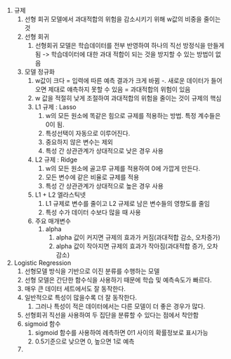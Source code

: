 1. 규제
   1. 선형 회귀 모델에서 과대적합의 위험을 감소시키기 위해 w값의 비중을 줄이는 것
   2. 선형 회귀
      1. 선형회귀 모델은 학습데이터를 전부 반영하여 하나의 직선 방정식을 만들게 됨 -> 학습데이터에 대한 과대 적합이 되는 것을 방지할 수 있는 방법이 없음
   3. 모델 정규화
      1. w값이 크다 = 입력에 따른 예측 결과가 크게 바뀜 -. 새로운 데이터가 들어오면 제대로 얘측하지 못할 수 있음 = 과대적합의 위험이 있음
      2. w 값을 적절히 낮게 조절하여 과대적합의 위험을 줄이는 것이 규제의 핵심
      3. L1 규제 : Lasso
         1. w의 모든 원소에 똑같은 힘으로 규제를 적용하는 방법. 특정 계수들은 0이 됨.
         2. 특성선택이 자동으로 이루어진다.
         3. 중요하지 않은 변수는 제외
         4. 특성 간 상관관계가 상대적으로 낮은 경우 사용
      4. L2 규제 : Ridge
         1. w의 모든 원소에 골고루 규제를 적용하여 0에 가깝게 만든다.
         2. 모든 변수에 같은 비율로 규제를 적용
         3. 특성 간 상관관계가 상대적으로 높은 경우 사용
      5. L1 + L2 엘라스틱넷
         1. L1 규제로 변수를 줄이고 L2 규제로 남은 변수들의 영향도를 줄임
         2. 특성 수가 데이터 수보다 많을 때 사용
      6. 주요 매개변수
         1. alpha
            1. alpha 값이 커지면 규제의 효과가 커짐(과대적합 감소, 오차증가)
            2. alpha 값이 작아지면 규제의 효과가 작아짐(과대적합 증가, 오차 감소)
2. Logistic Regression
   1. 선형모델 방식을 기반으로 이진 분류를 수행하는 모델
   2. 선형 모델은 간단한 함수식을 사용하기 때문에 학습 및 예측속도가 빠르다.
   3. 매우 큰 데이터 세트에서도 잘 동작한다.
   4. 일반적으로 특성이 많을수록 더 잘 동작한다.
      1. 그러나 특성이 적은 데이터에서는 다른 모델이 더 좋은 경우가 많다.
   5. 선형회귀 직선을 사용하여 두 집단을 분류할 수 있다는 점에서 착안함
   6. sigmoid 함수
      1. sigmoid 함수를 사용하여 례측하면 0!1 사이의 확률정보로 표시가능
      2. 0.5기준으로 낮으면 0, 높으면 1로 예측
   7. 

